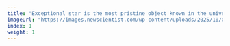 ```yaml
---
title: "Exceptional star is the most pristine object known in the universe"
imageUrl: "https://images.newscientist.com/wp-content/uploads/2025/10/03115011/SEI_268518337.jpg?width=788"
index: 1
weight: 1
---
```

